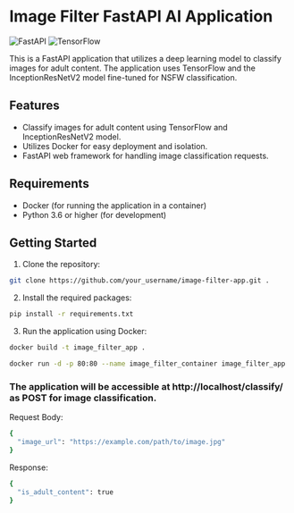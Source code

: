 # Image Filter FastAPI AI Application

![FastAPI](https://img.shields.io/badge/FastAPI-0.68.0-green)
![TensorFlow](https://img.shields.io/badge/TensorFlow-2.6.0-orange)

This is a FastAPI application that utilizes a deep learning model to classify images for adult content. The application uses TensorFlow and the InceptionResNetV2 model fine-tuned for NSFW classification.

## Features

- Classify images for adult content using TensorFlow and InceptionResNetV2 model.
- Utilizes Docker for easy deployment and isolation.
- FastAPI web framework for handling image classification requests.

## Requirements

- Docker (for running the application in a container)
- Python 3.6 or higher (for development)

## Getting Started

1. Clone the repository:

```bash
git clone https://github.com/your_username/image-filter-app.git .
``` 
2. Install the required packages:

```bash
pip install -r requirements.txt
``` 
3. Run the application using Docker:

```bash
docker build -t image_filter_app .
```
```bash
docker run -d -p 80:80 --name image_filter_container image_filter_app
``` 
### The application will be accessible at http://localhost/classify/ as POST for image classification.

Request Body:

```bash
{
  "image_url": "https://example.com/path/to/image.jpg"
}

```
Response:

```bash
{
  "is_adult_content": true
}

